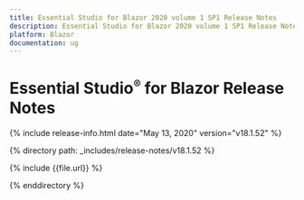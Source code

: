 ```yaml
---
title: Essential Studio for Blazor 2020 volume 1 SP1 Release Notes  
description: Essential Studio for Blazor 2020 volume 1 SP1 Release Notes  
platform: Blazor
documentation: ug
---
```


# Essential Studio<sup style="font-size:70%">&reg;</sup> for Blazor  Release Notes  

{% include release-info.html date="May 13, 2020"  version="v18.1.52" %} 

{% directory path: _includes/release-notes/v18.1.52 %}

{% include {{file.url}} %}

{% enddirectory %}








